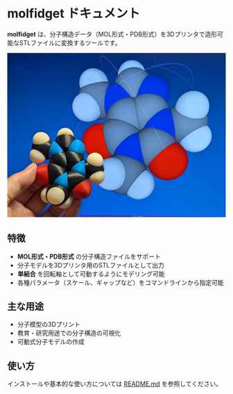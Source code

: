 # molfidget ドキュメント

**molfidget** は、分子構造データ（MOL形式・PDB形式）を3Dプリンタで造形可能なSTLファイルに変換するツールです。

![カフェイン分子モデル](images/caffeine.jpg)

## 特徴

- **MOL形式・PDB形式** の分子構造ファイルをサポート
- 分子モデルを3Dプリンタ用のSTLファイルとして出力
- **単結合** を回転軸として可動するようにモデリング可能
- 各種パラメータ（スケール、ギャップなど）をコマンドラインから指定可能

## 主な用途

- 分子模型の3Dプリント
- 教育・研究用途での分子構造の可視化
- 可動式分子モデルの作成

## 使い方

インストールや基本的な使い方については [README.md](../README.md) を参照してください。
